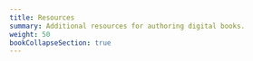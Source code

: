 ```yaml
---
title: Resources
summary: Additional resources for authoring digital books.
weight: 50
bookCollapseSection: true
---
```



